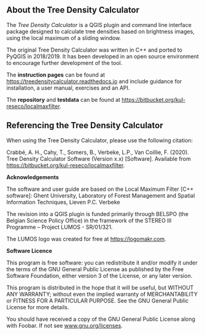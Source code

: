 About the Tree Density Calculator
---------------------------------

The *Tree Density Calculator* is a QGIS plugin and command line interface package designed to calculate tree densities
based on brightness images, using the local maximum of a sliding window.

The original Tree Density Calculator was written in C++ and ported to PyQGIS in 2018/2019. It has been developed in an
open source environment to encourage further development of the tool.

The **instruction pages** can be found at https://treedensitycalculator.readthedocs.io and include guidance for
installation, a user manual, exercises and an API.

The **repository** and **testdata** can be found at https://bitbucket.org/kul-reseco/localmaxfilter.

Referencing the Tree Density Calculator
---------------------------------------

When using the Tree Density Calculator, please use the following citation:

Crabbé, A. H., Cahy, T., Somers, B., Verbeke, L.P., Van Coillie, F. (2020). Tree Density Calculator Software
(Version x.x) [Software]. Available from https://bitbucket.org/kul-reseco/localmaxfilter.

**Acknowledgements**

The software and user guide are based on the Local Maximum Filter [C++ software]:
Ghent University, Laboratory of Forest Management and Spatial Information Techniques, Lieven P.C. Verbeke

The revision into a QGIS plugin is funded primarily through BELSPO (the Belgian Science Policy Office) in the framework
of the STEREO III Programme – Project LUMOS - SR/01/321.

The LUMOS logo was created for free at https://logomakr.com.

**Software Licence**

This program is free software: you can redistribute it and/or modify it under the terms of the GNU General Public
License as published by the Free Software Foundation, either version 3 of the License, or any later version.

This program is distributed in the hope that it will be useful, but WITHOUT ANY WARRANTY; without even the implied
warranty of MERCHANTABILITY or FITNESS FOR A PARTICULAR PURPOSE.  See the GNU General Public License for more details.

You should have received a copy of the GNU General Public License along with Foobar.  If not see www.gnu.org/licenses.

